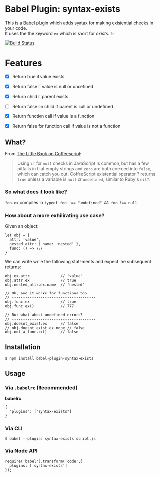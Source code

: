 # Babel Plugin: syntax-exists
This is a <a href="https://babeljs.io">Babel</a> plugin which adds syntax for making existential checks in your code.  
It uses the the keyword `ex` which is short for *exists*. :sparkles:  
  
[![Build Status](https://travis-ci.org/rongierlach/babel-plugin-syntax-exists.svg?branch=master)](https://travis-ci.org/rongierlach/babel-plugin-syntax-exists)

# Features
- [x] Return true if value exists
- [x] Return false if value is null or undefined
- [x] Return child if parent exists
- [ ] Return false on child if parent is null or undefined
- [x] Return function call if value is a function
- [x] Return false for function call if value is not a function


## What?
From <a href="https://arcturo.github.io/library/coffeescript/index.html">The Little Book on Coffeescript</a>:
> Using `if` for `null` checks in JavaScript is common, but has a few pitfalls in that empty strings and `zero` are both coerced into `false`, which can catch you out. CoffeeScript existential operator ? returns `true` unless a variable is `null` or `undefined`, similar to Ruby's `nil?`.  

### So what does it look like?
`foo.ex` compiles to `typeof foo !== "undefined" && foo !== null`
### How about a more exhilirating use case?
Given an object:
```
let obj = {
  attr: 'value',
  nested_attr: { name: 'nested' },
  func: () => 777
}
```
We can write write the following statements and expect the subsequent returns:
```
obj.ex.attr              // 'value'
obj.attr.ex              // true
obj.nested_attr.ex.name  // 'nested'

// Oh, and it works for functions too...
// --------------------------------------
obj.func.ex              // true
obj.func.ex()            // 777

// But what about undefined errors?
// --------------------------------------
obj.doesnt_exist.ex      // false
// obj.doesnt_exist.ex.nope // false
obj.not_a_func.ex()      // false
```
## Installation
`$ npm install babel-plugin-syntax-exists`

## Usage
### Via **`.babelrc`** (Recommended)
**babelrc**
```
{
  "plugins": ["syntax-exists"]
}
```

### Via CLI
`$ babel --plugins syntax-exists script.js`

### Via Node API
```
require('babel').transform('code',{
  plugins: ['syntax-exists']
});
```
